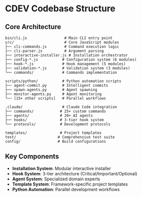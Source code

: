 # CDEV Codebase Structure

## Core Architecture
```
bin/cli.js                 # Main CLI entry point
src/                       # Core JavaScript modules
├── cli-commands.js        # Command execution logic
├── cli-parser.js          # Argument parsing
├── interactive-installer.js # Installation orchestrator
├── config-*.js           # Configuration system (6 modules)
├── hook-*.js             # Hook management (5 modules)
├── validation-*.js       # Validation system (3 modules)
└── commands/             # Commands implementation

scripts/python/           # Python automation scripts
├── agent-commit.py       # Intelligent commits
├── spawn-agents.py       # Agent spawning
├── monitor-agents.py     # Agent monitoring
└── [15+ other scripts]   # Parallel workflows

.claude/                  # Claude Code integration
├── commands/            # 25+ custom commands
├── agents/              # 20+ AI agents
├── hooks/               # 3-tier hook system
└── protocols/           # Development protocols

templates/               # Project templates
test/                   # Comprehensive test suite
config/                 # Build configurations
```

## Key Components
- **Installation System**: Modular interactive installer
- **Hook System**: 3-tier architecture (Critical/Important/Optional)
- **Agent System**: Specialized domain experts
- **Template System**: Framework-specific project templates
- **Python Automation**: Parallel development workflows